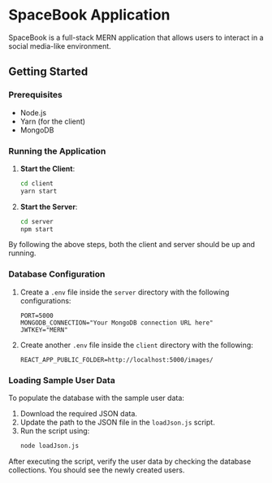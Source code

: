 # SpaceBook Application

SpaceBook is a full-stack MERN application that allows users to interact in a social media-like environment.

## Getting Started

### Prerequisites

- Node.js
- Yarn (for the client)
- MongoDB

### Running the Application

1. **Start the Client**:
   ```bash
   cd client
   yarn start
   ```

2. **Start the Server**:
   ```bash
   cd server
   npm start
   ```

By following the above steps, both the client and server should be up and running.

### Database Configuration

1. Create a `.env` file inside the `server` directory with the following configurations:
   ```env
   PORT=5000
   MONGODB_CONNECTION="Your MongoDB connection URL here"
   JWTKEY="MERN"
   ```

2. Create another `.env` file inside the `client` directory with the following:
   ```env
   REACT_APP_PUBLIC_FOLDER=http://localhost:5000/images/
   ```

### Loading Sample User Data

To populate the database with the sample user data:

1. Download the required JSON data.
2. Update the path to the JSON file in the `loadJson.js` script.
3. Run the script using:
   ```bash
   node loadJson.js
   ```

After executing the script, verify the user data by checking the database collections. You should see the newly created users.
